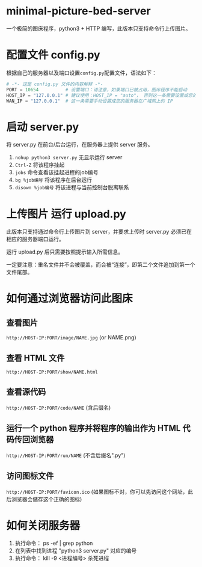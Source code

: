# minimal-picture-bed-server
一个极简的图床程序，python3 + HTTP 编写，此版本只支持命令行上传图片。

# 配置文件 config.py
根据自己的服务器以及端口设置``config.py``配置文件，语法如下：

```python
# -*- 这是 config.py 文件的内容解释 -*-
PORT = 10654          # 设置端口：请注意，如果端口已被占用，图床程序不能启动
HOST_IP = "127.0.0.1" # 建议使用：HOST_IP = "auto"， 否则这一条需要设置成您的服务器在局域网中的 IP
WAN_IP = "127.0.0.1"  # 这一条需要手动设置成您的服务器在广域网上的 IP
```

# 启动 server.py
将 server.py 在前台/后台运行，在服务器上提供 server 服务。

1. ``nohup python3 server.py`` 无显示运行 server
2. ``Ctrl-Z`` 将该程序挂起
3. ``jobs`` 命令查看该挂起进程的job编号
4. ``bg %job编号`` 将该程序在后台运行
5. ``disown %job编号`` 将该进程与当前控制台脱离联系

# 上传图片 运行 upload.py
此版本只支持通过命令行上传图片到 server，并要求上传时 server.py 必须已在相应的服务器端口运行。

运行 upload.py 后只需要按照提示输入所需信息。

一定要注意：重名文件并不会被覆盖，而会被“连接”，即第二个文件追加到第一个文件尾部。

# 如何通过浏览器访问此图床

## 查看图片
``http://HOST-IP:PORT/image/NAME.jpg`` (or NAME.png)

## 查看 HTML 文件
``http://HOST-IP:PORT/show/NAME.html``

## 查看源代码
``http://HOST-IP:PORT/code/NAME`` (含后缀名)

## 运行一个 python 程序并将程序的输出作为 HTML 代码传回浏览器

``http://HOST-IP:PORT/run/NAME`` (不含后缀名".py")

## 访问图标文件
``http://HOST-IP:PORT/favicon.ico``
(如果图标不对，你可以先访问这个网址，此后浏览器会储存这个正确的图标)

# 如何关闭服务器

1. 执行命令： ps -ef | grep python
2. 在列表中找到进程 "python3 server.py" 对应的编号
3. 执行命令： kill -9 <进程编号> 杀死进程


